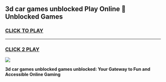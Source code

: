 
## 3d car games unblocked Play Online 👋 Unblocked Games
<h3>
<a href="https://premium.freeplayer.one?title=3d_car_games_unblocked&ref=19F">CLICK TO PLAY</a></h3>
<hr>

<h3>
<a href="https://premium.freeplayer.one?title=3d_car_games_unblocked&ref=19F">CLICK 2 PLAY</a>
  
</h3>

<a href="https://premium.freeplayer.one?title=3d_car_games_unblocked&ref=19F"><img src="https://clearcache.store/games.png"></a>


**3d car games unblocked games unblocked: Your Gateway to Fun and Accessible Online Gaming**
